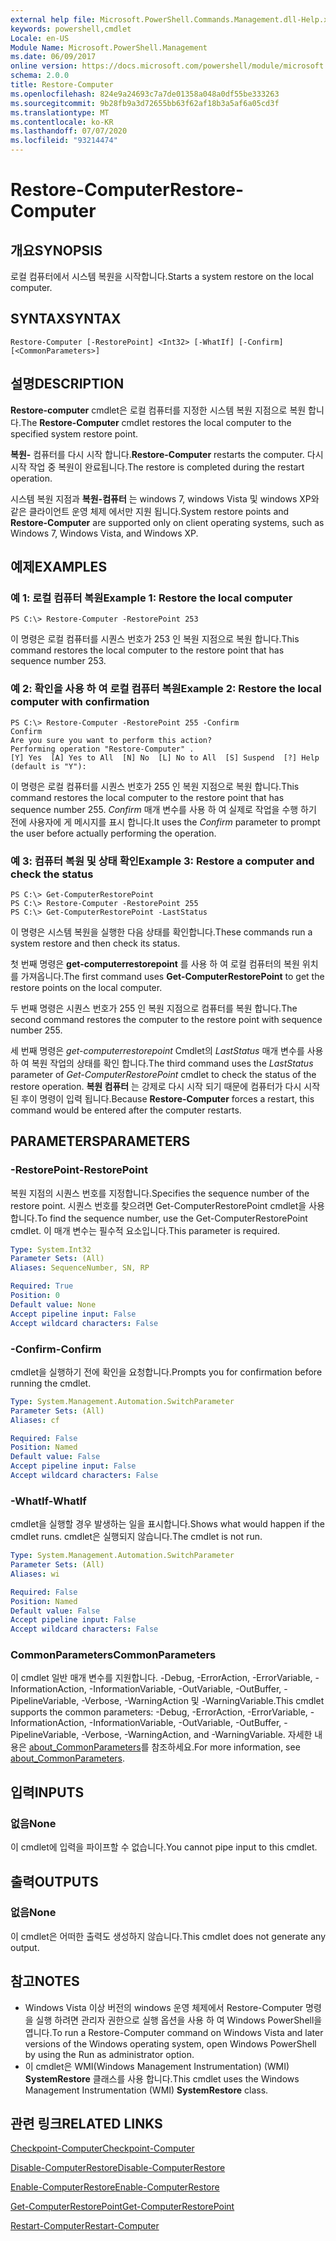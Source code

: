 ```yaml
---
external help file: Microsoft.PowerShell.Commands.Management.dll-Help.xml
keywords: powershell,cmdlet
Locale: en-US
Module Name: Microsoft.PowerShell.Management
ms.date: 06/09/2017
online version: https://docs.microsoft.com/powershell/module/microsoft.powershell.management/restore-computer?view=powershell-5.1&WT.mc_id=ps-gethelp
schema: 2.0.0
title: Restore-Computer
ms.openlocfilehash: 824e9a24693c7a7de01358a048a0df55be333263
ms.sourcegitcommit: 9b28fb9a3d72655bb63f62af18b3a5af6a05cd3f
ms.translationtype: MT
ms.contentlocale: ko-KR
ms.lasthandoff: 07/07/2020
ms.locfileid: "93214474"
---
```

# <span data-ttu-id="645fe-103">Restore-Computer</span><span class="sxs-lookup"><span data-stu-id="645fe-103">Restore-Computer</span></span>

## <span data-ttu-id="645fe-104">개요</span><span class="sxs-lookup"><span data-stu-id="645fe-104">SYNOPSIS</span></span>
<span data-ttu-id="645fe-105">로컬 컴퓨터에서 시스템 복원을 시작합니다.</span><span class="sxs-lookup"><span data-stu-id="645fe-105">Starts a system restore on the local computer.</span></span>

## <span data-ttu-id="645fe-106">SYNTAX</span><span class="sxs-lookup"><span data-stu-id="645fe-106">SYNTAX</span></span>

```
Restore-Computer [-RestorePoint] <Int32> [-WhatIf] [-Confirm] [<CommonParameters>]
```

## <span data-ttu-id="645fe-107">설명</span><span class="sxs-lookup"><span data-stu-id="645fe-107">DESCRIPTION</span></span>
<span data-ttu-id="645fe-108">**Restore-computer** cmdlet은 로컬 컴퓨터를 지정한 시스템 복원 지점으로 복원 합니다.</span><span class="sxs-lookup"><span data-stu-id="645fe-108">The **Restore-Computer** cmdlet restores the local computer to the specified system restore point.</span></span>

<span data-ttu-id="645fe-109">**복원-** 컴퓨터를 다시 시작 합니다.</span><span class="sxs-lookup"><span data-stu-id="645fe-109">**Restore-Computer** restarts the computer.</span></span>
<span data-ttu-id="645fe-110">다시 시작 작업 중 복원이 완료됩니다.</span><span class="sxs-lookup"><span data-stu-id="645fe-110">The restore is completed during the restart operation.</span></span>

<span data-ttu-id="645fe-111">시스템 복원 지점과 **복원-컴퓨터** 는 windows 7, windows Vista 및 windows XP와 같은 클라이언트 운영 체제 에서만 지원 됩니다.</span><span class="sxs-lookup"><span data-stu-id="645fe-111">System restore points and **Restore-Computer** are supported only on client operating systems, such as Windows 7, Windows Vista, and Windows XP.</span></span>

## <span data-ttu-id="645fe-112">예제</span><span class="sxs-lookup"><span data-stu-id="645fe-112">EXAMPLES</span></span>

### <span data-ttu-id="645fe-113">예 1: 로컬 컴퓨터 복원</span><span class="sxs-lookup"><span data-stu-id="645fe-113">Example 1: Restore the local computer</span></span>

```
PS C:\> Restore-Computer -RestorePoint 253
```

<span data-ttu-id="645fe-114">이 명령은 로컬 컴퓨터를 시퀀스 번호가 253 인 복원 지점으로 복원 합니다.</span><span class="sxs-lookup"><span data-stu-id="645fe-114">This command restores the local computer to the restore point that has sequence number 253.</span></span>

### <span data-ttu-id="645fe-115">예 2: 확인을 사용 하 여 로컬 컴퓨터 복원</span><span class="sxs-lookup"><span data-stu-id="645fe-115">Example 2: Restore the local computer with confirmation</span></span>

```
PS C:\> Restore-Computer -RestorePoint 255 -Confirm
Confirm
Are you sure you want to perform this action?
Performing operation "Restore-Computer" .
[Y] Yes  [A] Yes to All  [N] No  [L] No to All  [S] Suspend  [?] Help (default is "Y"):
```

<span data-ttu-id="645fe-116">이 명령은 로컬 컴퓨터를 시퀀스 번호가 255 인 복원 지점으로 복원 합니다.</span><span class="sxs-lookup"><span data-stu-id="645fe-116">This command restores the local computer to the restore point that has sequence number 255.</span></span>
<span data-ttu-id="645fe-117">*Confirm* 매개 변수를 사용 하 여 실제로 작업을 수행 하기 전에 사용자에 게 메시지를 표시 합니다.</span><span class="sxs-lookup"><span data-stu-id="645fe-117">It uses the *Confirm* parameter to prompt the user before actually performing the operation.</span></span>

### <span data-ttu-id="645fe-118">예 3: 컴퓨터 복원 및 상태 확인</span><span class="sxs-lookup"><span data-stu-id="645fe-118">Example 3: Restore a computer and check the status</span></span>

```
PS C:\> Get-ComputerRestorePoint
PS C:\> Restore-Computer -RestorePoint 255
PS C:\> Get-ComputerRestorePoint -LastStatus
```

<span data-ttu-id="645fe-119">이 명령은 시스템 복원을 실행한 다음 상태를 확인합니다.</span><span class="sxs-lookup"><span data-stu-id="645fe-119">These commands run a system restore and then check its status.</span></span>

<span data-ttu-id="645fe-120">첫 번째 명령은 **get-computerrestorepoint** 를 사용 하 여 로컬 컴퓨터의 복원 위치를 가져옵니다.</span><span class="sxs-lookup"><span data-stu-id="645fe-120">The first command uses **Get-ComputerRestorePoint** to get the restore points on the local computer.</span></span>

<span data-ttu-id="645fe-121">두 번째 명령은 시퀀스 번호가 255 인 복원 지점으로 컴퓨터를 복원 합니다.</span><span class="sxs-lookup"><span data-stu-id="645fe-121">The second command restores the computer to the restore point with sequence number 255.</span></span>

<span data-ttu-id="645fe-122">세 번째 명령은 *get-computerrestorepoint* Cmdlet의 *LastStatus* 매개 변수를 사용 하 여 복원 작업의 상태를 확인 합니다.</span><span class="sxs-lookup"><span data-stu-id="645fe-122">The third command uses the *LastStatus* parameter of *Get-ComputerRestorePoint* cmdlet to check the status of the restore operation.</span></span>
<span data-ttu-id="645fe-123">**복원 컴퓨터** 는 강제로 다시 시작 되기 때문에 컴퓨터가 다시 시작 된 후이 명령이 입력 됩니다.</span><span class="sxs-lookup"><span data-stu-id="645fe-123">Because **Restore-Computer** forces a restart, this command would be entered after the computer restarts.</span></span>

## <span data-ttu-id="645fe-124">PARAMETERS</span><span class="sxs-lookup"><span data-stu-id="645fe-124">PARAMETERS</span></span>

### <span data-ttu-id="645fe-125">-RestorePoint</span><span class="sxs-lookup"><span data-stu-id="645fe-125">-RestorePoint</span></span>
<span data-ttu-id="645fe-126">복원 지점의 시퀀스 번호를 지정합니다.</span><span class="sxs-lookup"><span data-stu-id="645fe-126">Specifies the sequence number of the restore point.</span></span>
<span data-ttu-id="645fe-127">시퀀스 번호를 찾으려면 Get-ComputerRestorePoint cmdlet을 사용 합니다.</span><span class="sxs-lookup"><span data-stu-id="645fe-127">To find the sequence number, use the Get-ComputerRestorePoint cmdlet.</span></span>
<span data-ttu-id="645fe-128">이 매개 변수는 필수적 요소입니다.</span><span class="sxs-lookup"><span data-stu-id="645fe-128">This parameter is required.</span></span>

```yaml
Type: System.Int32
Parameter Sets: (All)
Aliases: SequenceNumber, SN, RP

Required: True
Position: 0
Default value: None
Accept pipeline input: False
Accept wildcard characters: False
```

### <span data-ttu-id="645fe-129">-Confirm</span><span class="sxs-lookup"><span data-stu-id="645fe-129">-Confirm</span></span>
<span data-ttu-id="645fe-130">cmdlet을 실행하기 전에 확인을 요청합니다.</span><span class="sxs-lookup"><span data-stu-id="645fe-130">Prompts you for confirmation before running the cmdlet.</span></span>

```yaml
Type: System.Management.Automation.SwitchParameter
Parameter Sets: (All)
Aliases: cf

Required: False
Position: Named
Default value: False
Accept pipeline input: False
Accept wildcard characters: False
```

### <span data-ttu-id="645fe-131">-WhatIf</span><span class="sxs-lookup"><span data-stu-id="645fe-131">-WhatIf</span></span>
<span data-ttu-id="645fe-132">cmdlet을 실행할 경우 발생하는 일을 표시합니다.</span><span class="sxs-lookup"><span data-stu-id="645fe-132">Shows what would happen if the cmdlet runs.</span></span>
<span data-ttu-id="645fe-133">cmdlet은 실행되지 않습니다.</span><span class="sxs-lookup"><span data-stu-id="645fe-133">The cmdlet is not run.</span></span>

```yaml
Type: System.Management.Automation.SwitchParameter
Parameter Sets: (All)
Aliases: wi

Required: False
Position: Named
Default value: False
Accept pipeline input: False
Accept wildcard characters: False
```

### <span data-ttu-id="645fe-134">CommonParameters</span><span class="sxs-lookup"><span data-stu-id="645fe-134">CommonParameters</span></span>
<span data-ttu-id="645fe-135">이 cmdlet 일반 매개 변수를 지원합니다. -Debug, -ErrorAction, -ErrorVariable, -InformationAction, -InformationVariable, -OutVariable, -OutBuffer, -PipelineVariable, -Verbose, -WarningAction 및 -WarningVariable.</span><span class="sxs-lookup"><span data-stu-id="645fe-135">This cmdlet supports the common parameters: -Debug, -ErrorAction, -ErrorVariable, -InformationAction, -InformationVariable, -OutVariable, -OutBuffer, -PipelineVariable, -Verbose, -WarningAction, and -WarningVariable.</span></span> <span data-ttu-id="645fe-136">자세한 내용은 [about_CommonParameters](https://go.microsoft.com/fwlink/?LinkID=113216)를 참조하세요.</span><span class="sxs-lookup"><span data-stu-id="645fe-136">For more information, see [about_CommonParameters](https://go.microsoft.com/fwlink/?LinkID=113216).</span></span>

## <span data-ttu-id="645fe-137">입력</span><span class="sxs-lookup"><span data-stu-id="645fe-137">INPUTS</span></span>

### <span data-ttu-id="645fe-138">없음</span><span class="sxs-lookup"><span data-stu-id="645fe-138">None</span></span>
<span data-ttu-id="645fe-139">이 cmdlet에 입력을 파이프할 수 없습니다.</span><span class="sxs-lookup"><span data-stu-id="645fe-139">You cannot pipe input to this cmdlet.</span></span>

## <span data-ttu-id="645fe-140">출력</span><span class="sxs-lookup"><span data-stu-id="645fe-140">OUTPUTS</span></span>

### <span data-ttu-id="645fe-141">없음</span><span class="sxs-lookup"><span data-stu-id="645fe-141">None</span></span>
<span data-ttu-id="645fe-142">이 cmdlet은 어떠한 출력도 생성하지 않습니다.</span><span class="sxs-lookup"><span data-stu-id="645fe-142">This cmdlet does not generate any output.</span></span>

## <span data-ttu-id="645fe-143">참고</span><span class="sxs-lookup"><span data-stu-id="645fe-143">NOTES</span></span>

* <span data-ttu-id="645fe-144">Windows Vista 이상 버전의 windows 운영 체제에서 Restore-Computer 명령을 실행 하려면 관리자 권한으로 실행 옵션을 사용 하 여 Windows PowerShell을 엽니다.</span><span class="sxs-lookup"><span data-stu-id="645fe-144">To run a Restore-Computer command on Windows Vista and later versions of the Windows operating system, open Windows PowerShell by using the Run as administrator option.</span></span>
* <span data-ttu-id="645fe-145">이 cmdlet은 WMI(Windows Management Instrumentation) (WMI) **SystemRestore** 클래스를 사용 합니다.</span><span class="sxs-lookup"><span data-stu-id="645fe-145">This cmdlet uses the Windows Management Instrumentation (WMI) **SystemRestore** class.</span></span>

## <span data-ttu-id="645fe-146">관련 링크</span><span class="sxs-lookup"><span data-stu-id="645fe-146">RELATED LINKS</span></span>

[<span data-ttu-id="645fe-147">Checkpoint-Computer</span><span class="sxs-lookup"><span data-stu-id="645fe-147">Checkpoint-Computer</span></span>](Checkpoint-Computer.md)

[<span data-ttu-id="645fe-148">Disable-ComputerRestore</span><span class="sxs-lookup"><span data-stu-id="645fe-148">Disable-ComputerRestore</span></span>](Disable-ComputerRestore.md)

[<span data-ttu-id="645fe-149">Enable-ComputerRestore</span><span class="sxs-lookup"><span data-stu-id="645fe-149">Enable-ComputerRestore</span></span>](Enable-ComputerRestore.md)

[<span data-ttu-id="645fe-150">Get-ComputerRestorePoint</span><span class="sxs-lookup"><span data-stu-id="645fe-150">Get-ComputerRestorePoint</span></span>](Get-ComputerRestorePoint.md)

[<span data-ttu-id="645fe-151">Restart-Computer</span><span class="sxs-lookup"><span data-stu-id="645fe-151">Restart-Computer</span></span>](Restart-Computer.md)
